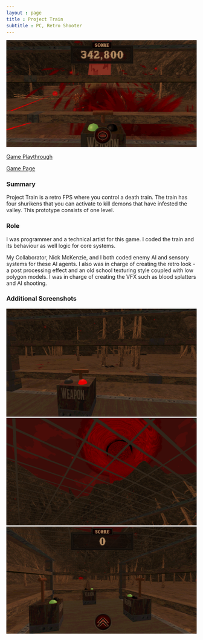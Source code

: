 ```yaml
--- 
layout : page
title : Project Train
subtitle : PC, Retro Shooter
---
```


![PT4](/assets/img/PT4.PNG)

[Game Playthrough](https://youtu.be/kQ6OapEtbas)

[Game Page](https://thomasporta.itch.io/project-train)

### Summary

Project Train is a retro FPS where you control a death train. The train has four shurikens that you can activate to kill demons that have
infested the valley. This prototype consists of one level.

### Role 

I was programmer and a technical artist for this game. I coded the train and its behaviour as well logic for core systems. <br>

My Collaborator, Nick McKenzie, and I both coded  enemy AI and sensory systems for these AI agents. I also was in charge of creating the retro look -a post processing effect and an old school  texturing style coupled with low polygon models. I was in charge of creating the VFX such as blood splatters and AI shooting.

### Additional Screenshots

![PT1](/assets/img/PT1.png)
![PT2](/assets/img/PT2.png)
![PT3](/assets/img/PT3.PNG)

